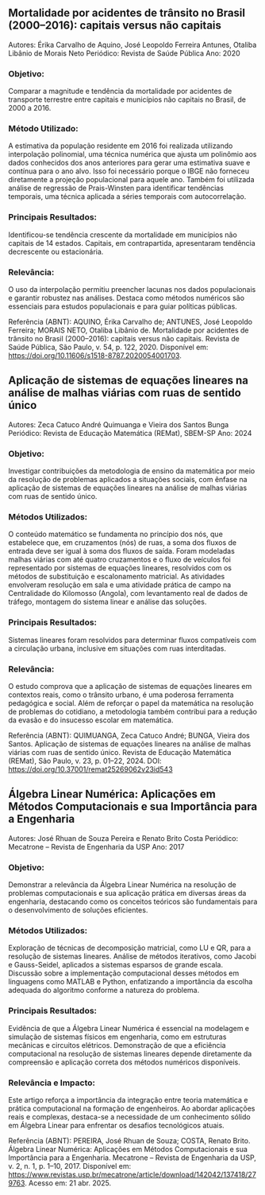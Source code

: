 ## Mortalidade por acidentes de trânsito no Brasil (2000–2016): capitais versus não capitais
Autores: Érika Carvalho de Aquino, José Leopoldo Ferreira Antunes, Otaliba Libânio de Morais Neto
Periódico: Revista de Saúde Pública
Ano: 2020

### Objetivo: 
Comparar a magnitude e tendência da mortalidade por acidentes de transporte terrestre entre capitais e municípios não capitais no Brasil, de 2000 a 2016.

### Método Utilizado:
A estimativa da população residente em 2016 foi realizada utilizando interpolação polinomial, uma técnica numérica que ajusta um polinômio aos dados conhecidos dos anos anteriores para gerar uma estimativa suave e contínua para o ano alvo. Isso foi necessário porque o IBGE não forneceu diretamente a projeção populacional para aquele ano.
Também foi utilizada análise de regressão de Prais-Winsten para identificar tendências temporais, uma técnica aplicada a séries temporais com autocorrelação.

### Principais Resultados:

Identificou-se tendência crescente da mortalidade em municípios não capitais de 14 estados.
Capitais, em contrapartida, apresentaram tendência decrescente ou estacionária.

### Relevância:
O uso da interpolação permitiu preencher lacunas nos dados populacionais e garantir robustez nas análises. Destaca como métodos numéricos são essenciais para estudos populacionais e para guiar políticas públicas.

Referência (ABNT):
AQUINO, Érika Carvalho de; ANTUNES, José Leopoldo Ferreira; MORAIS NETO, Otaliba Libânio de. Mortalidade por acidentes de trânsito no Brasil (2000–2016): capitais versus não capitais. Revista de Saúde Pública, São Paulo, v. 54, p. 122, 2020. Disponível em: https://doi.org/10.11606/s1518-8787.2020054001703.

## Aplicação de sistemas de equações lineares na análise de malhas viárias com ruas de sentido único
Autores: Zeca Catuco André Quimuanga e Vieira dos Santos Bunga
Periódico: Revista de Educação Matemática (REMat), SBEM-SP
Ano: 2024

### Objetivo:
Investigar contribuições da metodologia de ensino da matemática por meio da resolução de problemas aplicados a situações sociais, com ênfase na aplicação de sistemas de equações lineares na análise de malhas viárias com ruas de sentido único.

### Métodos Utilizados:

O conteúdo matemático se fundamenta no princípio dos nós, que estabelece que, em cruzamentos (nós) de ruas, a soma dos fluxos de entrada deve ser igual à soma dos fluxos de saída.
Foram modeladas malhas viárias com até quatro cruzamentos e o fluxo de veículos foi representado por sistemas de equações lineares, resolvidos com os métodos de substituição e escalonamento matricial. As atividades envolveram resolução em sala e uma atividade prática de campo na Centralidade do Kilomosso (Angola), com levantamento real de dados de tráfego, montagem do sistema linear e análise das soluções.

### Principais Resultados: 
Sistemas lineares foram resolvidos para determinar fluxos compatíveis com a circulação urbana, inclusive em situações com ruas interditadas.

### Relevância: 
O estudo comprova que a aplicação de sistemas de equações lineares em contextos reais, como o trânsito urbano, é uma poderosa ferramenta pedagógica e social. Além de reforçar o papel da matemática na resolução de problemas do cotidiano, a metodologia também contribui para a redução da evasão e do insucesso escolar em matemática.

Referência (ABNT):
QUIMUANGA, Zeca Catuco André; BUNGA, Vieira dos Santos. Aplicação de sistemas de equações lineares na análise de malhas viárias com ruas de sentido único. Revista de Educação Matemática (REMat), São Paulo, v. 23, p. 01–22, 2024. DOI: https://doi.org/10.37001/remat25269062v23id543

## Álgebra Linear Numérica: Aplicações em Métodos Computacionais e sua Importância para a Engenharia
Autores: José Rhuan de Souza Pereira e Renato Brito Costa
Periódico: Mecatrone – Revista de Engenharia da USP
Ano: 2017​

### Objetivo:
Demonstrar a relevância da Álgebra Linear Numérica na resolução de problemas computacionais e sua aplicação prática em diversas áreas da engenharia, destacando como os conceitos teóricos são fundamentais para o desenvolvimento de soluções eficientes.​

### Métodos Utilizados:

Exploração de técnicas de decomposição matricial, como LU e QR, para a resolução de sistemas lineares.
Análise de métodos iterativos, como Jacobi e Gauss-Seidel, aplicados a sistemas esparsos de grande escala.
Discussão sobre a implementação computacional desses métodos em linguagens como MATLAB e Python, enfatizando a importância da escolha adequada do algoritmo conforme a natureza do problema.

### Principais Resultados:

Evidência de que a Álgebra Linear Numérica é essencial na modelagem e simulação de sistemas físicos em engenharia, como em estruturas mecânicas e circuitos elétricos.
Demonstração de que a eficiência computacional na resolução de sistemas lineares depende diretamente da compreensão e aplicação correta dos métodos numéricos disponíveis.​​

### Relevância e Impacto:
Este artigo reforça a importância da integração entre teoria matemática e prática computacional na formação de engenheiros. Ao abordar aplicações reais e complexas, destaca-se a necessidade de um conhecimento sólido em Álgebra Linear para enfrentar os desafios tecnológicos atuais.​

Referência (ABNT):
PEREIRA, José Rhuan de Souza; COSTA, Renato Brito. Álgebra Linear Numérica: Aplicações em Métodos Computacionais e sua Importância para a Engenharia. Mecatrone – Revista de Engenharia da USP, v. 2, n. 1, p. 1–10, 2017. Disponível em: https://www.revistas.usp.br/mecatrone/article/download/142042/137418/279763. Acesso em: 21 abr. 2025.​